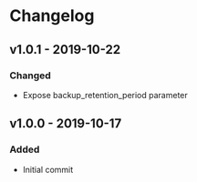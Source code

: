 # Changelog

## v1.0.1 - 2019-10-22
### Changed
- Expose backup_retention_period parameter

## v1.0.0 - 2019-10-17
### Added
- Initial commit
